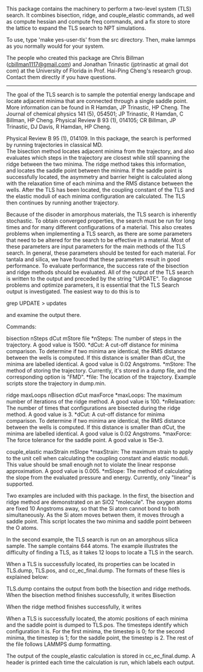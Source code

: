 This package contains the machinery to perform a two-level system (TLS) search.
It combines bisection, ridge, and couple_elastic commands, ad well as 
compute hessian and compute freq commands, and a fix store to store the lattice to expand
the TLS search to NPT simulations.

To use, type 'make yes-user-tls' from the src directory.  Then, make
lammps as you normally would for your system.

The people who created this package are Chris Billman (cbillman1117@gmail.com) and Jonathan Trinastic
(jptrinastic at gmail dot com) at the University of Florida in Prof. Hai-Ping Cheng's research group. Contact
them directly if you have questions.

******

The goal of the TLS search is to sample the potential energy landscape and locate adjacent minima that are connected
through a single saddle point.  More information can be found in R Hamdan, JP Trinastic, HP Cheng.
The Journal of chemical physics 141 (5), 054501; JP Trinastic, R Hamdan, C Billman, HP Cheng.
Physical Review B 93 (1), 014105; CR Billman, JP Trinastic, DJ Davis, R Hamdan, HP Cheng.

Physical Review B 95 (1), 014109.  In this package, the search is performed by running trajectories in classical MD.  
The bisection method locates adjacent minima from the trajectory, and also evaluates which steps in the trajectory 
are closest while still spanning the ridge between the two minima. The ridge method takes this information, and 
locates the saddle point between the minima.  If the saddle point is successfully located, the asymmetry and barrier
height is calculated along with the relaxation time of each minima and the RMS distance between the wells.  After 
the TLS has been located, the coupling constant of the TLS and the elastic moduli of each minima configuration 
are calculated.  The TLS then continues by running another trajectory.

Because of the disoder in amorphous materials, the TLS search is inherently stochastic.  To obtain converged
properties, the search must be run for long times and for many different configurations of a material.  This
also creates problems when implementing a TLS search, as there are some parameters that need to be altered for the
search to be effective in a material.  Most of these parameters are input parameters for the main methods of the
TLS search.  In general, these parameters should be tested for each material.  For tantala and silica, we have
found that these parameters result in good performance.  To evaluate performance, the success rate of the
bisection and ridge methods should be evaluated.  All of the output of the TLS search is written to the output and
preceded by the string "UPDATE".  To diagnose problems and optimize parameters, it is essential that the TLS Search
output is investigated.  The easiest way to do this is to 

grep UPDATE <output> > updates 

and examine the output there.

Commands:

bisection nSteps dCut mStore file
    *nSteps: The number of steps in the trajectory.  A good value is 1500.
    *dCut: A cut-off distance for minima comparison.  To determine if two minima are identical, the RMS distance between 
        the wells is computed.  If this distance is smaller than dCut, the minima are labelled identical.  A good value 
        is 0.02 Angstroms.
    *mStore: The method of storing the trajectory.  Currently, it's stored in a dump file, and the corresponding option 
        is "FMD".
    *file: The location of the trajectory.  Example scripts store the trajectory in dump.min.

ridge maxLoops nBisection dCut maxForce
    *maxLoops: The maximum number of iterations of the ridge method.  A good value is 100.
    *nRelaxation: The number of times that configurations are bisected during the ridge method. A good value is 3.
    *dCut: A cut-off distance for minima comparison.  To determine if two minima are identical, the RMS distance between
        the wells is computed.  If this distance is smaller than dCut, the minima are labelled identical.  A good value 
        is 0.02 Angstroms.
    *maxForce: The force tolerance for the saddle point.  A good value is 15e-3.

couple_elastic maxStrain mSlope
    *maxStrain: The maximum strain to apply to the unit cell when calculating the coupling constant and elastic moduli.
        This value should be small enough not to violate the linear response approximation.  A good value is 0.005.
    *mSlope: The method of calculating the slope from the evaluated pressure and energy.  Currently, only "linear" is supported.

Two examples are included with this package.  In the first, the bisection and ridge method are demonstrated on an SiO2 "molecule".
The oxygen atoms are fixed 10 Angstroms away, so that the Si atom cannot bond to both simultaneously.  As the Si atom moves betwen
them, it moves through a saddle point.  This script locates the two minima and saddle point between the O atoms.

In the second example, the TLS search is run on an amorphous silica sample.  The sample contains 644 atoms.  The example
illustrates the difficulty of finding a TLS, as it takes 12 loops to locate a TLS in the search.

When a TLS is successfully located, its properties can be located in TLS.dump, TLS.pos, and cc_ec_final.dump.  The formats of
these files is explained below:

TLS.dump contains the output from both the bisection and ridge methods.  When the bisection method finishes successfully, it writes
Bisection <Asymmetry> <RMS distance>

When the ridge method finishes successfully, it writes
<Asymmetry> <Barrier Height> <RMS distance> <Barrier Height from the left> <Barrier Height from the right> <Left Relaxation Time> <Right Relaxation Time>

When a TLS is successfully located, the atomic positions of each minima and the saddle point is dumped to TLS.pos.  The timesteps identify
which configuration it is.  For the first minima, the timestep is 0; for the second minima, the timestep is 1; for the saddle point, the timestep is 2.
The rest of the file follows LAMMPS dump formatting.

The output of the couple_elastic calculation is stored in cc_ec_final.dump.  A header is printed each time the calculation is run,
which labels each output.
